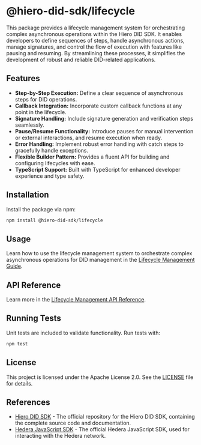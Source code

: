 # @hiero-did-sdk/lifecycle

This package provides a lifecycle management system for orchestrating complex asynchronous operations within the Hiero DID SDK.
It enables developers to define sequences of steps, handle asynchronous actions, manage signatures, and control the flow of execution with features like pausing and resuming. By streamlining these processes, it simplifies the development of robust and reliable DID-related applications.

## Features

- **Step-by-Step Execution:** Define a clear sequence of asynchronous steps for DID operations.
- **Callback Integration:** Incorporate custom callback functions at any point in the lifecycle.
- **Signature Handling:** Include signature generation and verification steps seamlessly.
- **Pause/Resume Functionality:** Introduce pauses for manual intervention or external interactions, and resume execution when ready.
- **Error Handling:** Implement robust error handling with catch steps to gracefully handle exceptions.
- **Flexible Builder Pattern:** Provides a fluent API for building and configuring lifecycles with ease.
- **TypeScript Support:** Built with TypeScript for enhanced developer experience and type safety.

## Installation

Install the package via npm:

```bash
npm install @hiero-did-sdk/lifecycle
```

## Usage

Learn how to use the lifecycle management system to orchestrate complex asynchronous operations for DID management in the [Lifecycle Management Guide](https://hiero-ledger.github.io/hiero-did-sdk-js/documentation/0.1.0/03-implementation/components/lifecycle-guide.html).

## API Reference

Learn more in the [Lifecycle Management API Reference](https://hiero-ledger.github.io/hiero-did-sdk-js/documentation/0.1.0/03-implementation/components/lifecycle-api.html).

## Running Tests

Unit tests are included to validate functionality. Run tests with:

```bash
npm test
```

## License

This project is licensed under the Apache License 2.0. See the [LICENSE](LICENSE) file for details.

## References

- [Hiero DID SDK](https://github.com/hiero-ledger/hiero-did-sdk-js) - The official repository for the Hiero DID SDK, containing the complete source code and documentation.
- [Hedera JavaScript SDK](https://github.com/hashgraph/hedera-sdk-js) - The official Hedera JavaScript SDK, used for interacting with the Hedera network.
